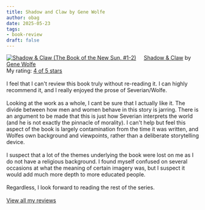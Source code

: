 ```yaml
---
title: Shadow and Claw by Gene Wolfe
author: obag
date: 2025-05-23
tags:
- book-review
draft: false
---
```


<a href="https://www.goodreads.com/book/show/40992.Shadow_Claw" style="float: left; padding-right: 20px"><img border="0" alt="Shadow & Claw (The Book of the New Sun, #1-2)" src="https://i.gr-assets.com/images/S/compressed.photo.goodreads.com/books/1388180510l/40992._SX98_.jpg" /></a><a href="https://www.goodreads.com/book/show/40992.Shadow_Claw">Shadow & Claw</a> by <a href="https://www.goodreads.com/author/show/23069.Gene_Wolfe">Gene Wolfe</a><br/>
My rating: <a href="https://www.goodreads.com/review/show/7586468256">4 of 5 stars</a><br /><br />
I feel that I can't review this book truly without re-reading it. I can highly recommend it, and I really enjoyed the prose of Severian/Wolfe.<br /><br />Looking at the work as a whole, I cant be sure that I actually like it. The divide between how men and women behave in this story is jarring. There is an argument to be made that this is just how Severian interprets the world (and he is not exactly the pinnacle of morality). I can't help but feel this aspect of the book is largely contamination from the time it was written, and Wolfes own background and viewpoints, rather than a deliberate storytelling device.<br /><br />I suspect that a lot of the themes underlying the book were lost on me as I do not have a religious background. I found myself confused on several occasions at what the meaning of certain imagery was, but I suspect it would add much more depth to more educated people.<br /><br />Regardless, I look forward to reading the rest of the series.
<br/><br/>
<a href="https://www.goodreads.com/review/list/189775425-obag">View all my reviews</a>

